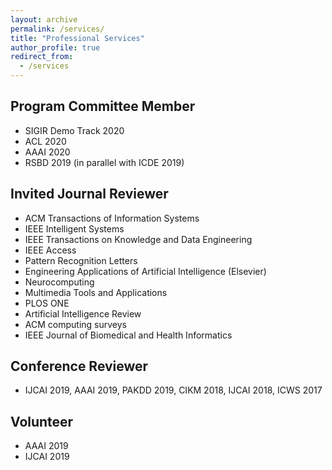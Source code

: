 ```yaml
---
layout: archive
permalink: /services/
title: "Professional Services"
author_profile: true
redirect_from: 
  - /services
---
```



## Program Committee Member
* SIGIR Demo Track 2020
* ACL 2020
* AAAI 2020
* RSBD 2019 (in parallel with ICDE 2019)

## Invited Journal Reviewer
* ACM Transactions of Information Systems
* IEEE Intelligent Systems
* IEEE Transactions on Knowledge and Data Engineering
* IEEE Access
* Pattern Recognition Letters
* Engineering Applications of Artificial Intelligence (Elsevier)
* Neurocomputing
* Multimedia Tools and Applications
* PLOS ONE
* Artificial Intelligence Review 
* ACM computing surveys
* IEEE Journal of Biomedical and Health Informatics

## Conference Reviewer
* IJCAI 2019, AAAI 2019, PAKDD 2019, CIKM 2018,  IJCAI 2018, ICWS 2017

## Volunteer
* AAAI 2019
* IJCAI 2019



